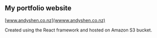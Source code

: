 

## My portfolio website

[www.andyshen.co.nz](wwww.andyshen.co.nz)

Created using the React framework and hosted on Amazon S3 bucket.

